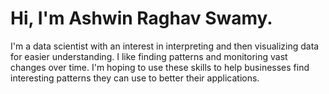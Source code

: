 # Hi, I'm Ashwin Raghav Swamy.

I'm a data scientist with an interest in interpreting and then visualizing data for easier understanding. I like finding patterns and monitoring vast changes over time. I'm hoping to use these skills to help businesses find interesting patterns they can use to better their applications.


<!--
**ashwin-swamy/ashwin-swamy** is a ✨ _special_ ✨ repository because its `README.md` (this file) appears on your GitHub profile.

Here are some ideas to get you started:

- 🔭 I’m currently working on ...
- 🌱 I’m currently learning ...
- 👯 I’m looking to collaborate on ...
- 🤔 I’m looking for help with ...
- 💬 Ask me about ...
- 📫 How to reach me: ...
- 😄 Pronouns: ...
- ⚡ Fun fact: ...
-->
